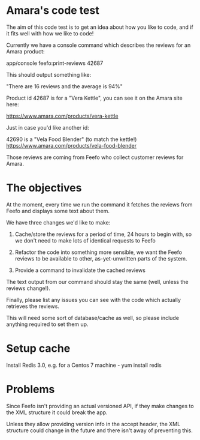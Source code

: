 Amara's code test
=================

The aim of this code test is to get an idea about how you like to code, and if
it fits well with how we like to code!

Currently we have a console command which describes the reviews for an Amara
product:

app/console feefo:print-reviews 42687

This should output something like:

"There are 16 reviews and the average is 94%"

Product id 42687 is for a "Vera Kettle", you can see it on the Amara site
here:

https://www.amara.com/products/vera-kettle

Just in case you'd like another id:

42690 is a "Vela Food Blender" (to match the kettle!)
https://www.amara.com/products/vela-food-blender

Those reviews are coming from Feefo who collect customer reviews for Amara.

The objectives
==============

At the moment, every time we run the command it fetches the reviews from Feefo
and displays some text about them.

We have three changes we'd like to make:

1. Cache/store the reviews for a period of time, 24 hours to begin with, so we
don't need to make lots of identical requests to Feefo

2. Refactor the code into something more sensible, we want the Feefo reviews to
be available to other, as-yet-unwritten parts of the system.

3. Provide a command to invalidate the cached reviews

The text output from our command should stay the same (well, unless the reviews
change!).

Finally, please list any issues you can see with the code which actually
retrieves the reviews.

This will need some sort of database/cache as well, so please include anything
required to set them up.

Setup cache
===========

Install Redis 3.0, e.g. for a Centos 7 machine - yum install redis

Problems
========

Since Feefo isn't providing an actual versioned API, if they make changes to the XML
structure it could break the app.

Unless they allow providing version info in the accept header, the XML structure
could change in the future and there isn't away of preventing this.
